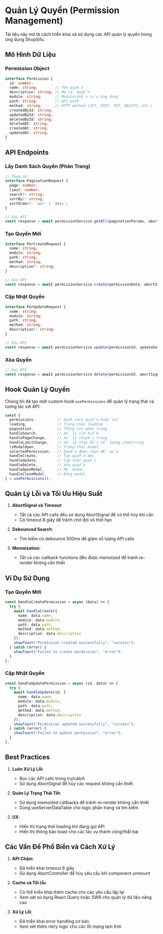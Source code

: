 # Quản Lý Quyền (Permission Management)

Tài liệu này mô tả cách triển khai và sử dụng các API quản lý quyền trong ứng dụng ShopSifu.

## Mô Hình Dữ Liệu

### Permission Object

```typescript
interface Permission {
  id: number;
  name: string;        // Tên quyền
  description: string; // Mô tả quyền
  module: string;      // Module/phần của ứng dụng
  path: string;        // API path
  method: string;      // HTTP method (GET, POST, PUT, DELETE, etc.)
  createdById: string;
  updatedById: string;
  deletedById: string;
  deletedAt: string;
  createdAt: string;
  updatedAt: string;
}
```

## API Endpoints

### Lấy Danh Sách Quyền (Phân Trang)

```typescript
// Tham số
interface PaginationRequest {
  page: number;
  limit: number;
  search?: string;
  sortBy?: string;
  sortOrder?: 'asc' | 'desc';
}

// Gọi API
const response = await permissionService.getAll(paginationParams, abortSignal);
```

### Tạo Quyền Mới

```typescript
interface PerCreateRequest {
  name: string;
  module: string;
  path: string;
  method: string;
  description?: string;
}

// Gọi API
const response = await permissionService.create(permissionData, abortSignal);
```

### Cập Nhật Quyền

```typescript
interface PerUpdateRequest {
  name: string;
  module: string;
  path: string;
  method: string;
  description?: string;
}

// Gọi API
const response = await permissionService.update(permissionId, updateData, abortSignal);
```

### Xóa Quyền

```typescript
// Gọi API
const response = await permissionService.delete(permissionId, abortSignal);
```

## Hook Quản Lý Quyền

Chúng tôi đã tạo một custom hook `usePermissions` để quản lý trạng thái và tương tác với API:

```typescript
const {
  permissions,          // Danh sách quyền hiện tại
  loading,              // Trạng thái loading
  pagination,           // Thông tin phân trang
  handleSearch,         // Xử lý tìm kiếm
  handlePageChange,     // Xử lý chuyển trang
  handleLimitChange,    // Xử lý thay đổi số lượng item/trang
  isModalOpen,          // Trạng thái modal
  selectedPermission,   // Quyền được chọn để sửa
  handleCreate,         // Tạo quyền mới
  handleUpdate,         // Cập nhật quyền
  handleDelete,         // Xóa quyền
  handleOpenModal,      // Mở modal
  handleCloseModal,     // Đóng modal
} = usePermissions();
```

## Quản Lý Lỗi và Tối Ưu Hiệu Suất

1. **AbortSignal và Timeout**:
   - Tất cả các API calls đều sử dụng AbortSignal để có thể hủy khi cần
   - Có timeout 8 giây để tránh chờ đợi vô thời hạn

2. **Debounced Search**:
   - Tìm kiếm có debounce 500ms để giảm số lượng API calls

3. **Memoization**:
   - Tất cả các callback functions đều được memoized để tránh re-render không cần thiết

## Ví Dụ Sử Dụng

### Tạo Quyền Mới

```typescript
const handleCreatePermission = async (data) => {
  try {
    await handleCreate({
      name: data.name,
      module: data.module,
      path: data.path,
      method: data.method,
      description: data.description
    });
    showToast("Permission created successfully", "success");
  } catch (error) {
    showToast("Failed to create permission", "error");
  }
};
```

### Cập Nhật Quyền

```typescript
const handleUpdatePermission = async (id, data) => {
  try {
    await handleUpdate(id, {
      name: data.name,
      module: data.module,
      path: data.path,
      method: data.method,
      description: data.description
    });
    showToast("Permission updated successfully", "success");
  } catch (error) {
    showToast("Failed to update permission", "error");
  }
};
```

## Best Practices

1. **Luôn Xử Lý Lỗi**:
   - Bọc các API calls trong try/catch
   - Sử dụng AbortSignal để hủy các request không cần thiết

2. **Quản Lý Trạng Thái Tốt**:
   - Sử dụng memoized callbacks để tránh re-render không cần thiết
   - Dùng useServerDataTable cho logic phân trang và tìm kiếm

3. **UX**:
   - Hiển thị trạng thái loading khi đang gọi API
   - Hiển thị thông báo toast cho các tác vụ thành công/thất bại

## Các Vấn Đề Phổ Biến và Cách Xử Lý

1. **API Chậm**:
   - Đã triển khai timeout 8 giây
   - Sử dụng AbortController để hủy yêu cầu khi component unmount
   
2. **Cache và Tối Ưu**:
   - Có thể triển khai thêm cache cho các yêu cầu lặp lại
   - Xem xét sử dụng React Query hoặc SWR cho quản lý dữ liệu nâng cao

3. **Xử Lý Lỗi**:
   - Đã triển khai error handling cơ bản
   - Xem xét thêm retry logic cho các lỗi mạng tạm thời
